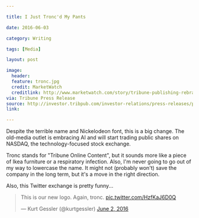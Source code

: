 ```yaml
---

title: I Just Tronc'd My Pants

date: 2016-06-03

category: Writing

tags: [Media]

layout: post

image:
  header:
  feature: tronc.jpg
  credit: MarketWatch
  creditlink: http://www.marketwatch.com/story/tribune-publishing-rebrands-to-tronc-drawing-internet-jeers-2016-06-02
via: Tribune Press Release
source: http://investor.tribpub.com/investor-relations/press-releases/press-releases-details/2016/Tribune-Publishing-Announces-Corporate-Rebranding-Changes-Name-to-tronc/default.aspx
link: 

---
```


Despite the terrible name and Nickelodeon font, this is a big change. The old-media outlet is embracing AI and will start trading public shares on NASDAQ, the technology-focused stock exchange.

Tronc stands for "Tribune Online Content", but it sounds more like a piece of Ikea furniture or a respiratory infection.  Also, I'm never going to go out of my way to lowercase the name. It might not (probably won't) save the company in the long term, but it's a move in the right direction.  

Also, this Twitter exchange is pretty funny...

<blockquote class="twitter-tweet tw-align-center" data-lang="en"><p lang="en" dir="ltr">This is our new logo. Again, tronc. <a href="https://t.co/HzfKaJ6D0Q">pic.twitter.com/HzfKaJ6D0Q</a></p>&mdash; Kurt Gessler (@kurtgessler) <a href="https://twitter.com/kurtgessler/status/738470089192787969">June 2, 2016</a></blockquote>
<script async src="//platform.twitter.com/widgets.js" charset="utf-8"></script>

